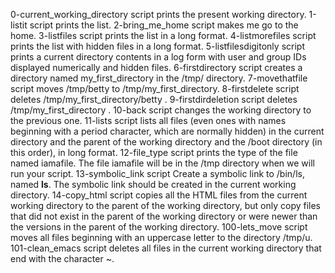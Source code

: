 0-current_working_directory script prints the present working directory.
1-listit script prints the list.
2-bring_me_home script makes me go to the home.
3-listfiles script prints the list in a long format.
4-listmorefiles script prints the list with hidden files in a long format.
5-listfilesdigitonly script prints a current directory contents in a log form with user and group IDs displayed numerically and hidden files.
6-firstdirectory script creates a directory named my_first_directory in the /tmp/ directory.
7-movethatfile script moves /tmp/betty to /tmp/my_first_directory.
8-firstdelete script deletes /tmp/my_first_directory/betty .
9-firstdirdeletion script deletes /tmp/my_first_directory .
10-back script changes the working directory to the previous one.
11-lists script lists all files (even ones with names beginning with a period character, which are normally hidden) in the current directory and the parent of the working directory and the /boot directory (in this order), in long format.
12-file_type script prints the type of the file named iamafile. The file iamafile will be in the /tmp directory when we will run your script.
13-symbolic_link script Create a symbolic link to /bin/ls, named __ls__. The symbolic link should be created in the current working directory.
14-copy_html script copies all the HTML files from the current working directory to the parent of the working directory, but only copy files that did not exist in the parent of the working directory or were newer than the versions in the parent of the working directory.
100-lets_move script moves all files beginning with an uppercase letter to the directory /tmp/u.
101-clean_emacs script deletes all files in the current working directory that end with the character ~.
